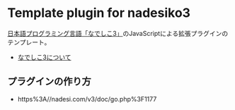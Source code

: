 # Template plugin for nadesiko3

[日本語プログラミング言語「なでしこ3」](https://nadesi.com/)のJavaScriptによる拡張プラグインのテンプレート。

- [なでしこ3について](https://github.com/kujirahand/nadesiko3/)

## プラグインの作り方

- https%3A//nadesi.com/v3/doc/go.php%3F1177

